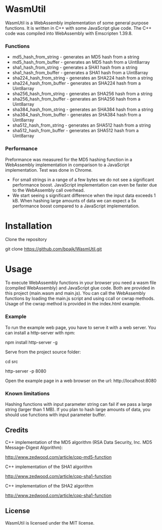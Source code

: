 # WasmUtil
WasmUtil is a WebAssembly implementation of some general purpose functions. It is written in C++ with some JavaScript glue code. The C++ code was compiled into WebAssembly with Emscripten 1.39.8.

### Functions
 - md5_hash_from_string - generates an MD5 hash from a string
 - md5_hash_from_buffer - generates an MD5 hash from a Uint8array
 - sha1_hash_from_string - generates a SHA1 hash from a string
 - sha1_hash_from_buffer - generates a SHA1 hash from a Uint8array
 - sha224_hash_from_string - generates an SHA224 hash from a string
 - sha224_hash_from_buffer - generates an SHA224 hash from a Uint8array
 - sha256_hash_from_string - generates an SHA256 hash from a string
 - sha256_hash_from_buffer - generates an SHA256 hash from a Uint8array
 - sha384_hash_from_string - generates an SHA384 hash from a string
 - sha384_hash_from_buffer - generates an SHA384 hash from a Uint8array
 - sha512_hash_from_string - generates an SHA512 hash from a string
 - sha512_hash_from_buffer - generates an SHA512 hash from a Uint8array
 
### Performance
 Preformance was measured for the MD5 hashing function in a WebAssembly implementation in comparison to a JavaScript implementation. Test was done in Chrome.
 - For small strings in a range of a few bytes we do not see a significant performance boost. JavaScript implementation can even be faster due to the WebAssembly call overhead.
 - We start seeing s significant difference when the input data exceeds 1 kB. When hashing large amounts of data we can expect a 5x performance boost compared to a JavaScript implementation.
 
# Installation
Clone the repository

git clone https://github.com/bpajk/WasmUtil.git

# Usage
To execute WebAssembly functions in your browser you need a wasm file (compiled WebAssembly) and JavaScript glue code. Both are provided in this project (main.wasm and main.js). You can call the WebAssembly functions by loading the main.js script and using ccall or cwrap methods. Usage of the cwrap method is provided in the index.html example.

### Example
To run the example web page, you have to serve it with a web server. You can install a http-server with npm:

npm install http-server -g

Serve from the project source folder:

cd src

http-server -p 8080

Open the example page in a web browser on the url: http://localhost:8080

### Known limitations
Hashing functions with input parameter string can fail if we pass a large string (larger than 1 MB). If you plan to hash large amounts of data, you should use functions with input parameter buffer.

## Credits
C++ implementation of the MD5 algorithm (RSA Data Security, Inc. MD5 Message-Digest Algorithm):

http://www.zedwood.com/article/cpp-md5-function

C++ implementation of the SHA1 algorithm

http://www.zedwood.com/article/cpp-sha1-function

C++ implementation of the SHA2 algorithm

http://www.zedwood.com/article/cpp-sha1-function

## License
WasmUtil is licensed under the MIT license.
